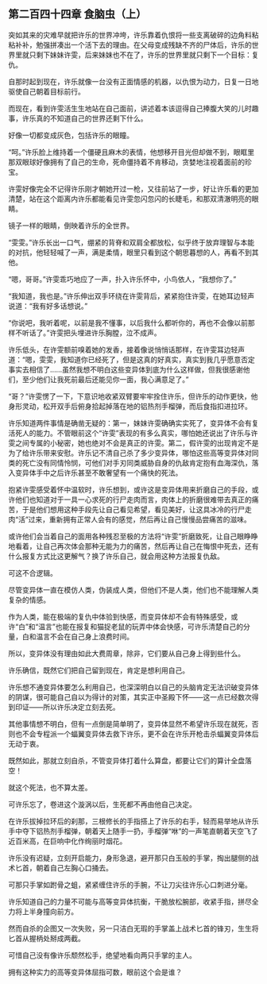 ## 第二百四十四章 食脑虫（上）
突如其来的灾难早就把许乐的世界冲垮，许乐靠着仇恨将一些支离破碎的边角料粘粘补补，勉强拼凑出一个活下去的理由。在父母变成残缺不齐的尸体后，许乐的世界里就只剩下妹妹许雯，后来妹妹也不在了，许乐的世界里就只剩下一个目标：复仇。

自那时起到现在，许乐就像一台没有正面情感的机器，以仇恨为动力，日复一日地驱使自己朝着目标前行。

而现在，看到许雯活生生地站在自己面前，讲述着本该逗得自己捧腹大笑的儿时趣事，许乐真的不知道自己的世界还剩下什么。

好像一切都变成灰色，包括许乐的眼瞳。

“呵。”许乐脸上维持着一个僵硬且麻木的表情，他想移开目光但却做不到，眼眶里那双眼球好像拥有了自己的生命，死命僵持着不肯移动，贪婪地注视着面前的珍宝。

许雯好像完全不记得许乐刚才朝她开过一枪，又往前站了一步，好让许乐看的更加清楚，站在这个距离内许乐都能看见许雯忽闪忽闪的长睫毛，和那双清澈明亮的眼睛。

镜子一样的眼睛，倒映着许乐的全世界。

“雯雯。”许乐长出一口气，绷紧的背脊和双肩全都放松，似乎终于放弃理智与本能的对抗，他轻轻喊了一声，满是柔情，眼里只看到这个朝思暮想的人，再看不到其他。

“嗯，哥哥。”许雯乖巧地应了一声，扑入许乐怀中，小鸟依人，“我想你了。”

“我知道，我也是。”许乐伸出双手环绕在许雯背后，紧紧抱住许雯，在她耳边轻声说道：“我有好多话想说。”

“你说吧，我听着呢，以前是我不懂事，以后我什么都听你的，再也不会像以前那样不听话了。”许雯把头埋进许乐胸膛，泣不成声。

许乐低头，在许雯额前嗅着她的发香，接着像说悄悄话那样，在许雯耳边轻声道：“嗯，雯雯，我知道你已经死了，但是这真的好真实，真实到我几乎愿意否定事实去相信了……虽然我想不明白这些变异体到底为什么这样做，但我很感谢他们，至少他们让我死前最后还能见你一面，我心满意足了。”

“哥？”许雯愣了一下，下意识地收紧双臂要牢牢拴住许乐，但许乐的动作更快，他身形灵动，松开双手后俯身拾起掉落在地的铝热剂手榴弹，而后食指扣进拉环。

许乐知道两件事情是确凿无疑的：第一，妹妹许雯确确实实死了，变异体不会有复活死人的能力。不管眼前这个“许雯”表现的有多么真实，哪怕她还说出了许乐与许雯之间专属的小秘密，她也绝对不会是真正的许雯。第二，假许雯的出现肯定不是为了给许乐带来安慰。许乐记不清自己杀了多少变异体，哪怕这些高等变异体对同类的死亡没有同情怜悯，可他们对手刃同类威胁自身的仇敌肯定抱有血海深仇，落入变异体手中之后许乐甚至不敢奢望有一个痛快的死法。

抱紧许雯感受着怀中温软时，许乐想到，或许这是变异体用来折磨自己的手段，或许他们也知道对于一具一心求死的行尸走肉而言，肉体上的折磨很难带去真正的痛苦，于是他们想用这种手段先让自己看见希望，看见美好，让这具冰冷的行尸走肉“活”过来，重新拥有正常人会有的感觉，然后再让自己慢慢品尝痛苦的滋味。

或许他们会当着自己的面用各种残忍至极的方法将“许雯”折磨致死，让自己眼睁睁地看着，让自己再次体会那种无能为力的痛苦，然后再让自己在悔恨中死去，还有什么报复方式比这更解气？换了许乐自己，就会用这种方法报复仇敌。

可这不合逻辑。

尽管变异体一直在模仿人类，伪装成人类，但他们不是人类，他们也不能理解人类复杂的情感。

作为人类，能在极端的复仇中体验到快感，而变异体却不会有特殊感受，或许“白”和“温言”也能在报复和猫捉老鼠的玩弄中体会快感，可许乐清楚自己的分量，白和温言不会在自己身上浪费时间。

所以，变异体没有理由如此大费周章，除非，它们要从自己身上得到些什么。

许乐确信，既然它们把自己留到现在，肯定是想利用自己。

许乐想不通变异体要怎么利用自己，也深深明白以自己的头脑肯定无法识破变异体的阴谋，很可能自己自以为得计的对策，其实正中圣殿下怀——这一点已经数次得到印证——所以许乐决定立刻去死。

其他事情想不明白，但有一点倒是简单明了，变异体显然不希望许乐现在就死，否则也不会专程派一个蝠翼变异体去救下许乐，更不会在许乐开枪击杀蝠翼变异体后无动于衷。

既然如此，那就立刻自杀，不管变异体打着什么算盘，都要让它们的算计全盘落空！

就这个死法，也不算太差。

可许乐忘了，卷进这个漩涡以后，生死都不再由他自己决定。

在许乐拔掉拉环后的刹那，三根修长的手指搭上了许乐的右手，轻而易举地从许乐手中夺下铝热剂手榴弹，朝着天上随手一扔，手榴弹“咻”的一声笔直朝着天空飞了近百米高，在巨响中化作绚丽时烟花。

许乐没有迟疑，立刻开启能力，身形急退，避开那只白玉般的手掌，掏出腿侧的战术匕首，朝着自己左胸心口捅去。

可那只手掌如跗骨之蛆，紧紧缠住许乐的手腕，不让刀尖往许乐心口刺进分毫。

许乐知道自己的力量不可能与高等变异体抗衡，干脆放松腕部，收紧手指，拼尽全力将上半身撞向前方。

然而自杀的企图又一次失败，另一只洁白无瑕的手掌盖上战术匕首的锋刃，生生将匕首从握柄处掰成两截。

可惜自己没有像许乐颓然松手，绝望地看向两只手掌的主人。

拥有这种实力的高等变异体屈指可数，眼前这个会是谁？

